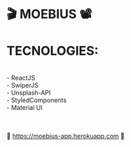 # 🎬 MOEBIUS 📽️

 # TECNOLOGIES: <br/>
<br/>
- ReactJS <br/>
- SwiperJS <br/>
- Unsplash-API <br/>
- StyledComponents <br/>
- Material UI <br/>

<br/>
<br/>

 🎥 https://moebius-app.herokuapp.com 🎥
